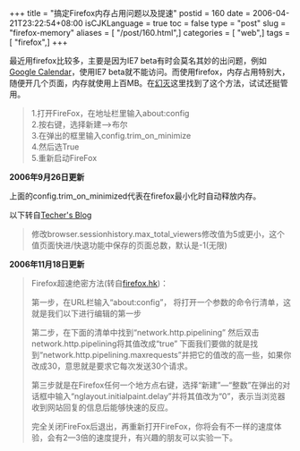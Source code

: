 +++
title = "搞定Firefox内存占用问题以及提速"
postid = 160
date = 2006-04-21T23:22:54+08:00
isCJKLanguage = true
toc = false
type = "post"
slug = "firefox-memory"
aliases = [ "/post/160.html",]
categories = [ "web",]
tags = [ "firefox",]
+++


最近用firefox比较多，主要是因为IE7
beta有时会莫名其妙的出问题，例如[Google
Calendar](http://Calendar.google.com)，使用IE7
beta就不能访问。而使用firefox，内存占用特别大，随便开几个页面，内存就使用上百MB。在[幻灭](http://www.kenwong.cn/post/easy-hack-to-reduce-firefox-ram-usage.html)这里找到了这个方法，试试还挺管用。

> 1.打开FireFox，在地址栏里输入about:config  
>  2.按右键，选择新建——\>布尔  
>  3.在弹出的框里输入config.trim\_on\_minimize  
>  4.然后选True  
>  5.重新启动FireFox

**2006年9月26日更新**

上面的config.trim\_on\_minimized代表在firefox最小化时自动释放内存。

以下转自[Techer's Blog](http://blog.donews.com/e2005)

> 修改browser.sessionhistory.max\_total\_viewers修改值为5或更小，这个值页面快进/快退功能中保存的页面总数，默认是-1(无限)

**2006年11月18日更新**

> Firefox超速绝密方法(转自[firefox.hk](http://www.firefox.hk/1047.html))：
>
> 第一步，在URL栏输入“about:config”，
> 将打开一个参数的命令行清单，这就是我们以下进行编辑的第一步
>
> 第二步，在下面的清单中找到“network.http.pipelining”
> 然后双击network.http.pipelining将其值改成“true”
> 下面我们要做的就是找到“network.http.pipelining.maxrequests”并把它的值改的高一些，如果你改成30，意思就是要求它每次发送30个请求。
>
> 第三步就是在Firefox任何一个地方点右键，选择“新建”—“整数”在弹出的对话框中输入“nglayout.initialpaint.delay”并将其值改为“0”，表示当浏览器收到网站回复的信息后能够快速的反应。
>
> 完全关闭FireFox后退出，再重新打开FireFox，你将会有不一样的速度体验，会有2—3倍的速度提升，有兴趣的朋友可以实验一下。

